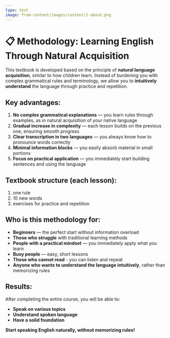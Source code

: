 ```yaml
---
type: text
image: from-content/images/content/1-about.png
---
```


# 📋 Methodology: Learning English Through Natural Acquisition

This textbook is developed based on the principle of **natural language acquisition**, similar to how children learn. Instead of burdening you with complex grammatical rules and terminology, we allow you to **intuitively understand** the language through practice and repetition.

## Key advantages:

1. **No complex grammatical explanations** — you learn rules through examples, as in natural acquisition of your native language
2. **Gradual increase in complexity** — each lesson builds on the previous one, ensuring smooth progress
3. **Clear transcription in two languages** — you always know how to pronounce words correctly
4. **Minimal information blocks** — you easily absorb material in small portions
5. **Focus on practical application** — you immediately start building sentences and using the language

## Textbook structure (each lesson):

1. one rule
2. 10 new words
3. exercises for practice and repetition

## Who is this methodology for:

- **Beginners** — the perfect start without information overload
- **Those who struggle** with traditional learning methods
- **People with a practical mindset** — you immediately apply what you learn
- **Busy people** — easy, short lessons
- **Those who cannot read** - you can listen and repeat
- **Anyone who wants to understand the language intuitively**, rather than memorizing rules

## Results:

After completing the entire course, you will be able to:

- **Speak on various topics**
- **Understand spoken language**
- **Have a solid foundation**

**Start speaking English naturally, without memorizing rules!**
